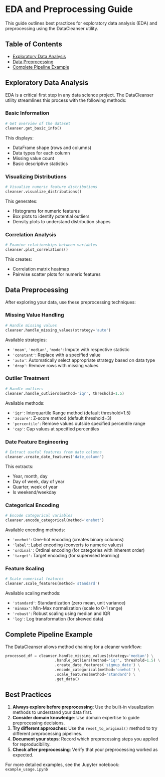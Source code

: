 # EDA and Preprocessing Guide

This guide outlines best practices for exploratory data analysis (EDA) and preprocessing using the DataCleanser utility.

## Table of Contents
- [Exploratory Data Analysis](#exploratory-data-analysis)
- [Data Preprocessing](#data-preprocessing)
- [Complete Pipeline Example](#complete-pipeline-example)

## Exploratory Data Analysis

EDA is a critical first step in any data science project. The DataCleanser utility streamlines this process with the following methods:

### Basic Information

```python
# Get overview of the dataset
cleanser.get_basic_info()
```

This displays:
- DataFrame shape (rows and columns)
- Data types for each column
- Missing value count
- Basic descriptive statistics

### Visualizing Distributions

```python
# Visualize numeric feature distributions
cleanser.visualize_distributions()
```

This generates:
- Histograms for numeric features
- Box plots to identify potential outliers
- Density plots to understand distribution shapes

### Correlation Analysis

```python
# Examine relationships between variables
cleanser.plot_correlations()
```

This creates:
- Correlation matrix heatmap
- Pairwise scatter plots for numeric features

## Data Preprocessing

After exploring your data, use these preprocessing techniques:

### Missing Value Handling

```python
# Handle missing values
cleanser.handle_missing_values(strategy='auto')
```

Available strategies:
- `'mean'`, `'median'`, `'mode'`: Impute with respective statistic
- `'constant'`: Replace with a specified value
- `'auto'`: Automatically select appropriate strategy based on data type
- `'drop'`: Remove rows with missing values

### Outlier Treatment

```python
# Handle outliers
cleanser.handle_outliers(method='iqr', threshold=1.5)
```

Available methods:
- `'iqr'`: Interquartile Range method (default threshold=1.5)
- `'zscore'`: Z-score method (default threshold=3)
- `'percentile'`: Remove values outside specified percentile range
- `'cap'`: Cap values at specified percentiles

### Date Feature Engineering

```python
# Extract useful features from date columns
cleanser.create_date_features('date_column')
```

This extracts:
- Year, month, day
- Day of week, day of year
- Quarter, week of year
- Is weekend/weekday

### Categorical Encoding

```python
# Encode categorical variables
cleanser.encode_categorical(method='onehot')
```

Available encoding methods:
- `'onehot'`: One-hot encoding (creates binary columns)
- `'label'`: Label encoding (converts to numeric values)
- `'ordinal'`: Ordinal encoding (for categories with inherent order)
- `'target'`: Target encoding (for supervised learning)

### Feature Scaling

```python
# Scale numerical features
cleanser.scale_features(method='standard')
```

Available scaling methods:
- `'standard'`: Standardization (zero mean, unit variance)
- `'minmax'`: Min-Max normalization (scale to 0-1 range)
- `'robust'`: Robust scaling using median and IQR
- `'log'`: Log transformation (for skewed data)

## Complete Pipeline Example

The DataCleanser allows method chaining for a cleaner workflow:

```python
processed_df = cleanser.handle_missing_values(strategy='median') \
                      .handle_outliers(method='iqr', threshold=1.5) \
                      .create_date_features('signup_date') \
                      .encode_categorical(method='onehot') \
                      .scale_features(method='standard') \
                      .get_data()
```

## Best Practices

1. **Always explore before preprocessing**: Use the built-in visualization methods to understand your data first.
2. **Consider domain knowledge**: Use domain expertise to guide preprocessing decisions.
3. **Try different approaches**: Use the `reset_to_original()` method to try different preprocessing pipelines.
4. **Document your steps**: Record which preprocessing steps you applied for reproducibility.
5. **Check after preprocessing**: Verify that your preprocessing worked as expected.

For more detailed examples, see the Jupyter notebook: `example_usage.ipynb`